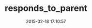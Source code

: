 ---
layout: post
title:  "responds_to_parent"
repo:   "markcatley/responds_to_parent"
date:   2015-02-18 17:10:57
gemurl: http://github.com/markcatley/responds_to_parent
---